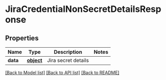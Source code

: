 # JiraCredentialNonSecretDetailsResponse

## Properties
Name | Type | Description | Notes
------------ | ------------- | ------------- | -------------
**data** | [**object**](.md) | Jira secret details | 

[[Back to Model list]](../README.md#documentation-for-models) [[Back to API list]](../README.md#documentation-for-api-endpoints) [[Back to README]](../README.md)

